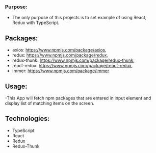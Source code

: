 ### Purpose:

- The only purpose of this projects is to set example of using React, Redux with TypeScript.

## Packages:

- axios: https://www.npmjs.com/package/axios,
- redux: https://www.npmjs.com/package/redux,
- redux-thunk: https://www.npmjs.com/package/redux-thunk,
- react-redux: https://www.npmjs.com/package/react-redux,
- immer: https://www.npmjs.com/package/immer

## Usage:

-This App will fetch npm packages that are entered in input element and display list of matching items on the screen.

## Technologies:

- TypeScript
- React
- Redux
- Redux-Thunk
